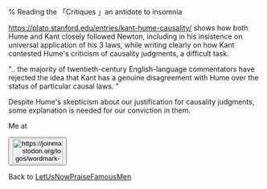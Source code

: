 % Reading the 「Critiques 」an antidote to insomnia

https://plato.stanford.edu/entries/kant-hume-causality/ shows how both Hume and Kant closely followed Newton, including in his insistence on universal application of his 3 laws, while writing clearly on how Kant contested Hume's criticism of causality judgments, a difficult task.

".. the majority of twentieth-century English-language commentators have rejected the idea that Kant has a genuine disagreement with Hume over the status of particular causal laws.
"

Despite Hume's skepticism about our justification for causality judgments, some explanation is needed for our conviction in them.

Me at
<form action='https://mastodon.sdf.org/@drbean'>
<button type='submit' class='btn'>
<img src='./mastodon.svg'
alt='https://joinmastodon.org/logos/wordmark-black-text.svg'
style='width:100px;height:50px'/>
</button></form>

Back to [LetUsNowPraiseFamousMen](LetUsNowPraiseFamousMen.html)
